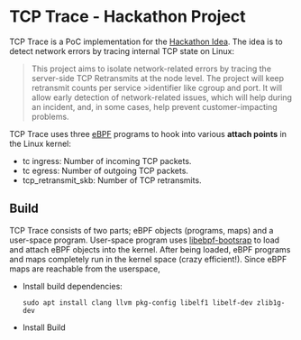 # TCP Trace - Hackathon Project

TCP Trace is a PoC implementation for the [Hackathon Idea](https://hackbox.microsoft.com/project/772). The idea is to detect network errors by tracing internal TCP state on Linux:

>This project aims to isolate network-related errors by tracing the server-side TCP Retransmits at the node level. The project will keep retransmit counts per service >identifier like cgroup and port. It will allow early detection of network-related issues, which will help during an incident, and, in some cases, help prevent customer-impacting problems.

TCP Trace uses three [eBPF](https://ebpf.io/what-is-ebpf/) programs to hook into various **attach points** in the Linux kernel:

- tc ingress: Number of incoming TCP packets.
- tc egress: Number of outgoing TCP packets.
- tcp_retransmit_skb: Number of TCP retransmits.

## Build

TCP Trace consists of two parts; eBPF objects (programs, maps) and a user-space program. User-space program uses [libebpf-bootsrap](https://github.com/libbpf/libbpf-bootstrap) to load and attach eBPF objects into the kernel. After being loaded, eBPF programs and maps completely run in the kernel space (crazy efficient!). Since eBPF maps are reachable from the userspace,   

* Install build dependencies:

	```
  sudo apt install clang llvm pkg-config libelf1 libelf-dev zlib1g-dev
  ```
* Install Build 



